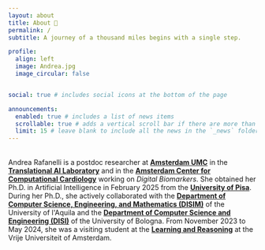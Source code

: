 ```yaml
---
layout: about
title: About 🍃
permalink: /
subtitle: A journey of a thousand miles begins with a single step.

profile:
  align: left
  image: Andrea.jpg
  image_circular: false 


social: true # includes social icons at the bottom of the page

announcements:
  enabled: true # includes a list of news items
  scrollable: true # adds a vertical scroll bar if there are more than 3 news items
  limit: 15 # leave blank to include all the news in the `_news` folder
---
```

<div style="margin-top: 2rem;"></div> 


Andrea Rafanelli is a postdoc researcher at **[Amsterdam UMC](https://www.amc.nl/web/home.htm)** in the **[Translational AI Laboratory](https://trailab.nl/)** and in the **[Amsterdam Center for Computational Cardiology](https://computational-cardiology.nl/)** working on _Digital Biomarkers_.
She obtained her Ph.D. in Artificial Intelligence in February 2025 from the **[University of Pisa](https://phd-ai-society.di.unipi.it/students/andrea-rafanelli/)**. During her Ph.D., she actively collaborated with the **[Department of Computer Science, Engineering, and Mathematics (DISIM)](https://www.disim.univaq.it)** of the University of l'Aquila and the **[Department of Computer Science and Engineering (DISI)](https://apice.unibo.it/xwiki/bin/view/AndreaRafanelli/)** of the University of Bologna.
From November 2023 to May 2024, she was a visiting student at the **[Learning and Reasoning](https://lr.cs.vu.nl/about/people)** at the Vrije Universiteit of Amsterdam. 
<br/>

<div style="margin-top: 3rem;"></div> 
